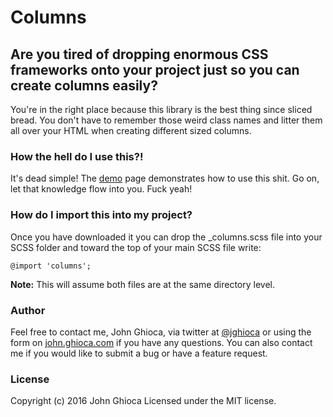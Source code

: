 # Columns

## Are you tired of dropping enormous CSS frameworks onto your project just so you can create columns easily?

You're in the right place because this library is the best thing since sliced bread. You don't have to remember those weird class names and litter them all over your HTML when creating different sized columns.

### How the hell do I use this?!

It's dead simple! The [demo](demo.html) page demonstrates how to use this shit. Go on, let that knowledge flow into you. Fuck yeah!

### How do I import this into my project?

Once you have downloaded it you can drop the _columns.scss file into your SCSS folder and toward the top of your main SCSS file write:

`@import 'columns';`

**Note:** This will assume both files are at the same directory level.

### Author

Feel free to contact me, John Ghioca, via twitter at [@jghioca](https://twitter.com/jghioca) or using the form on [john.ghioca.com](http://johnghioca.com/) if you have any questions. You can also contact me if you would like to submit a bug or have a feature request.

### License

Copyright (c) 2016 John Ghioca Licensed under the MIT license.

